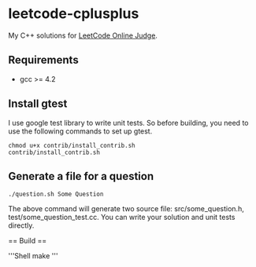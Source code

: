 leetcode-cplusplus
==================

My C++ solutions for [LeetCode Online Judge](http://oj.leetcode.com/).

## Requirements
* gcc >= 4.2

## Install gtest
I use google test library to write unit tests. So before building, you need to use the following commands to set up gtest.

```Shell
chmod u+x contrib/install_contrib.sh
contrib/install_contrib.sh
```
## Generate a file for a question

```Shell
./question.sh Some Question
```

The above command will generate two source file: src/some_question.h, test/some_question_test.cc. You can write your solution and unit tests directly.

== Build ==

'''Shell
make
'''

